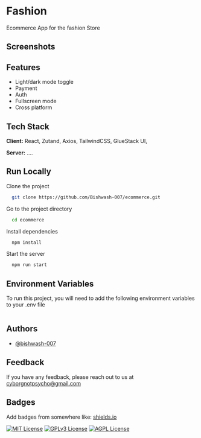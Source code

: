 
# Fashion

Ecommerce App for the fashion Store


## Screenshots


## Features

- Light/dark mode toggle
- Payment
- Auth
- Fullscreen mode
- Cross platform


## Tech Stack

**Client:** React, Zutand, Axios, TailwindCSS, GlueStack UI,

**Server:** ....


## Run Locally

Clone the project

```bash
  git clone https://github.com/Bishwash-007/ecommerce.git
```

Go to the project directory

```bash
  cd ecommerce
```

Install dependencies

```bash
  npm install
```

Start the server

```bash
  npm run start
```


## Environment Variables

To run this project, you will need to add the following environment variables to your .env file

```zsh
```

## Authors

- [@bishwash-007](https://www.github.com/bishwash-007)


## Feedback

If you have any feedback, please reach out to us at cyborgnotpsycho@gmail.com


## Badges

Add badges from somewhere like: [shields.io](https://shields.io/)

[![MIT License](https://img.shields.io/badge/License-MIT-green.svg)](https://choosealicense.com/licenses/mit/)
[![GPLv3 License](https://img.shields.io/badge/License-GPL%20v3-yellow.svg)](https://opensource.org/licenses/)
[![AGPL License](https://img.shields.io/badge/license-AGPL-blue.svg)](http://www.gnu.org/licenses/agpl-3.0)

